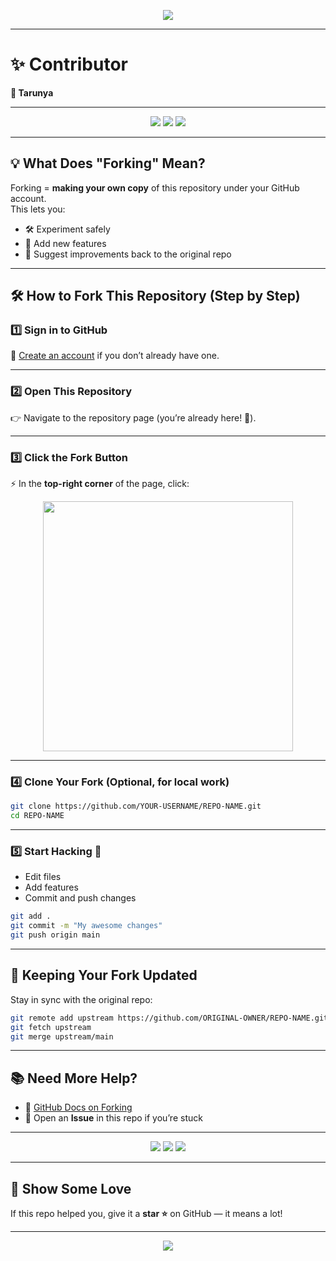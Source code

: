 <!-- Banner -->
<p align="center">
  <img src="https://capsule-render.vercel.app/api?type=waving&color=gradient&height=180&section=header&text=Fork%20This%20Repo!&fontSize=40&fontAlignY=35&animation=fadeIn&fontColor=fff"/>
</p>

---

# ✨ Contributor

**👤 Tarunya**

---

<p align="center">
  <img src="https://img.shields.io/badge/Fork%20Guide-Beginner%20Friendly-brightgreen?style=for-the-badge&logo=github"/>
  <img src="https://img.shields.io/badge/Stars%20Welcome-⭐⭐⭐-yellow?style=for-the-badge"/>
  <img src="https://img.shields.io/badge/PRs-Open%20to%20Contributions-blue?style=for-the-badge"/>
</p>

---

## 💡 What Does "Forking" Mean?

Forking = **making your own copy** of this repository under your GitHub account.  
This lets you:

- 🛠️ Experiment safely
- 🚀 Add new features
- 🔄 Suggest improvements back to the original repo

---

## 🛠️ How to Fork This Repository (Step by Step)

### 1️⃣ Sign in to GitHub

🔑 [Create an account](https://github.com/join) if you don’t already have one.

---

### 2️⃣ Open This Repository

👉 Navigate to the repository page (you’re already here! 🎉).

---

### 3️⃣ Click the **Fork** Button

⚡ In the **top-right corner** of the page, click:

<p align="center">
  <img src="https://docs.github.com/assets/images/help/repository/fork_button.png" width="400"/>
</p>

---

### 4️⃣ Clone Your Fork (Optional, for local work)

```bash
git clone https://github.com/YOUR-USERNAME/REPO-NAME.git
cd REPO-NAME
```

---

### 5️⃣ Start Hacking 🎨

- Edit files
- Add features
- Commit and push changes

```bash
git add .
git commit -m "My awesome changes"
git push origin main
```

---

## 🔄 Keeping Your Fork Updated

Stay in sync with the original repo:

```bash
git remote add upstream https://github.com/ORIGINAL-OWNER/REPO-NAME.git
git fetch upstream
git merge upstream/main
```

---

## 📚 Need More Help?

- 📖 [GitHub Docs on Forking](https://docs.github.com/en/get-started/quickstart/fork-a-repo)
- 💬 Open an **Issue** in this repo if you’re stuck

---

<p align="center">
  <img src="https://forthebadge.com/images/badges/made-with-markdown.svg"/>
  <img src="https://forthebadge.com/images/badges/powered-by-coffee.svg"/>
  <img src="https://forthebadge.com/images/badges/built-with-love.svg"/>
</p>

---

## 🌟 Show Some Love

If this repo helped you, give it a **star ⭐** on GitHub — it means a lot!

---

<!-- Footer Banner -->
<p align="center">
  <img src="https://capsule-render.vercel.app/api?type=waving&color=gradient&height=120&section=footer"/>
</p>
